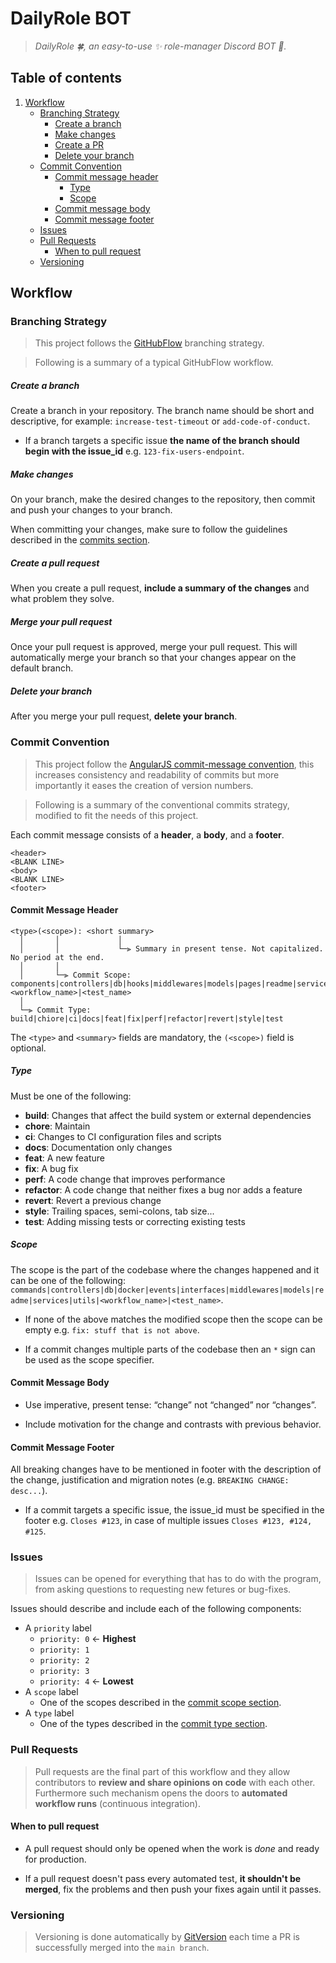 # DailyRole BOT

> *DailyRole 🍀, an easy-to-use ✨ role-manager Discord BOT 🤖.*

## Table of contents

1. [ Workflow ](#workflow)
    - [ Branching Strategy ](#branching-strategy)
        - [ Create a branch ](#create-a-branch)
        - [ Make changes ](#make-changes)
        - [ Create a PR ](#create-a-pull-request)
        - [ Delete your branch ](#delete-your-branch)
    - [ Commit Convention ](#commit-convention)
        - [ Commit message header ](#commit-message-header)
            - [ Type ](#type)
            - [ Scope ](#scope)
        - [ Commit message body ](#commit-message-body)
        - [ Commit message footer ](#commit-message-footer)
    - [ Issues ](#issues)
    - [ Pull Requests ](#pull-requests)
        - [ When to pull request ](#when-to-pull-request)
    - [ Versioning ](#versioning)

## Workflow

### Branching Strategy

> This project follows the [GitHubFlow](https://docs.github.com/en/get-started/quickstart/github-flow) branching strategy.

> Following is a summary of a typical GitHubFlow workflow.

##### Create a branch

Create a branch in your repository. The branch name should be short and descriptive, for example: `increase-test-timeout` or `add-code-of-conduct`.

- If a branch targets a specific issue **the name of the branch should begin with the issue_id** e.g. `123-fix-users-endpoint`.

##### Make changes

On your branch, make the desired changes to the repository, then commit and push your changes to your branch.

When committing your changes, make sure to follow the guidelines described in the <a href="#commits">commits section</a>.

##### Create a pull request

When you create a pull request, **include a summary of the changes** and what problem they solve.

##### Merge your pull request

Once your pull request is approved, merge your pull request. This will automatically merge your branch so that your changes appear on the default branch.

##### Delete your branch

After you merge your pull request, **delete your branch**.

### Commit Convention

> This project follow the [AngularJS commit-message convention](https://github.com/angular/angular/blob/main/CONTRIBUTING.md#-commit-message-format), this increases consistency and readability of commits but more importantly it eases the creation of version numbers.

> Following is a summary of the conventional commits strategy, modified to fit the needs of this project.

Each commit message consists of a **header**, a **body**, and a **footer**.

```
<header>
<BLANK LINE>
<body>
<BLANK LINE>
<footer>
```

#### Commit Message Header

```
<type>(<scope>): <short summary>
  │       │             │
  │       │             └─⫸ Summary in present tense. Not capitalized. No period at the end.
  │       │
  │       └─⫸ Commit Scope: components|controllers|db|hooks|middlewares|models|pages|readme|services|utils|<workflow_name>|<test_name>
  │
  └─⫸ Commit Type: build|chiore|ci|docs|feat|fix|perf|refactor|revert|style|test
```

The `<type>` and `<summary>` fields are mandatory, the `(<scope>)` field is optional.

##### Type

Must be one of the following:

* **build**: Changes that affect the build system or external dependencies
* **chore**: Maintain
* **ci**: Changes to CI configuration files and scripts
* **docs**: Documentation only changes
* **feat**: A new feature
* **fix**: A bug fix
* **perf**: A code change that improves performance
* **refactor**: A code change that neither fixes a bug nor adds a feature
* **revert**: Revert a previous change
* **style**: Trailing spaces, semi-colons, tab size...
* **test**: Adding missing tests or correcting existing tests

##### Scope

The scope is the part of the codebase where the changes happened and it can be one of the following: `commands|controllers|db|docker|events|interfaces|middlewares|models|readme|services|utils|<workflow_name>|<test_name>`.

- If none of the above matches the modified scope then the scope can be empty e.g. `fix: stuff that is not above`.

- If a commit changes multiple parts of the codebase then an `*` sign can be used as the scope specifier.

#### Commit Message Body

- Use imperative, present tense: “change” not “changed” nor “changes”.

- Include motivation for the change and contrasts with previous behavior.

#### Commit Message Footer

All breaking changes have to be mentioned in footer with the description of the change, justification and migration notes (e.g. `BREAKING CHANGE: desc...`).

- If a commit targets a specific issue, the issue_id must be specified in the footer e.g. `Closes #123`, in case of multiple issues `Closes #123, #124, #125`.

### Issues

> Issues can be opened for everything that has to do with the program, from asking questions to requesting new fetures or bug-fixes.

Issues should describe and include each of the following components:

- A `priority` label
    - `priority: 0` &larr; **Highest**
    - `priority: 1`
    - `priority: 2`
    - `priority: 3`
    - `priority: 4` &larr; **Lowest**
- A `scope` label
    - One of the scopes described in the [commit scope section](#scope).
- A `type` label
    - One of the types described in the [commit type section](#type).

### Pull Requests

> Pull requests are the final part of this workflow and they allow contributors to **review and share opinions on code** with each other. Furthermore such mechanism opens the doors to **automated workflow runs** (continuous integration).

#### When to pull request

- A pull request should only be opened when the work is *done* and ready for production.

- If a pull request doesn't pass every automated test, **it shouldn't be merged**, fix the problems and then push your fixes again until it passes.

### Versioning

> Versioning is done automatically by [GitVersion](https://gitversion.net) each time a PR is successfully merged into the `main branch`.
